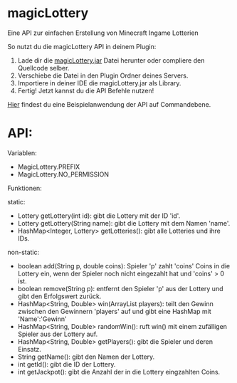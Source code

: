 # magicLottery
Eine API zur einfachen Erstellung von Minecraft Ingame Lotterien

So nutzt du die magicLottery API in deinem Plugin:

1. Lade dir die [magicLottery.jar](https://github.com/magicbrothers/magicLottery/releases/download/v1.0.0/magicLottery.jar) Datei herunter oder compliere den Quellcode selber.
2. Verschiebe die Datei in den Plugin Ordner deines Servers.
3. Importiere in deiner IDE die magicLottery.jar als Library.
4. Fertig! Jetzt kannst du die API Befehle nutzen!

[Hier](https://github.com/magicbrothers/LotteryCMD) findest du eine Beispielanwendung der API auf Commandebene.

# API:

Variablen:
- MagicLottery.PREFIX
- MagicLottery.NO_PERMISSION

Funktionen:

static:
 - Lottery getLottery(int id): gibt die Lottery mit der ID 'id'.
 - Lottery getLottery(String name): gibt die Lottery mit dem Namen 'name'.
 - HashMap<Integer, Lottery> getLotteries(): gibt alle Lotteries und ihre IDs.

non-static:
 - boolean add(String p, double coins): Spieler 'p' zahlt 'coins' Coins in die Lottery ein, wenn der Spieler noch nicht eingezahlt hat und 'coins' > 0 ist.
 - boolean remove(String p): entfernt den Spieler 'p' aus der Lottery und gibt den Erfolgswert zurück.
 - HashMap<String, Double> win(ArrayList<String> players): teilt den Gewinn zwischen den Gewinnern 'players' auf und gibt eine HashMap mit 'Name':'Gewinn'
 - HashMap<String, Double> randomWin(): ruft win() mit einem zufälligen Spieler aus der Lottery auf.
 - HashMap<String, Double> getPlayers(): gibt die Spieler und deren Einsatz.
 - String getName(): gibt den Namen der Lottery.
 - int getId(): gibt die ID der Lottery.
 - int getJackpot(): gibt die Anzahl der in die Lottery eingzahlten Coins.
